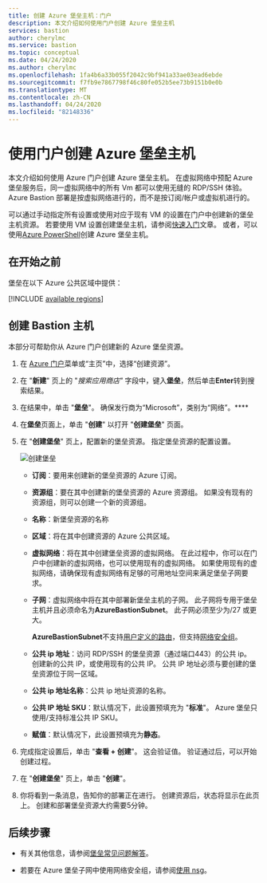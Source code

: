 ```yaml
---
title: 创建 Azure 堡垒主机：门户
description: 本文介绍如何使用门户创建 Azure 堡垒主机
services: bastion
author: cherylmc
ms.service: bastion
ms.topic: conceptual
ms.date: 04/24/2020
ms.author: cherylmc
ms.openlocfilehash: 1fa4b6a33b055f2042c9bf941a33ae03ead6ebde
ms.sourcegitcommit: f7fb9e7867798f46c80fe052b5ee73b9151b0e0b
ms.translationtype: MT
ms.contentlocale: zh-CN
ms.lasthandoff: 04/24/2020
ms.locfileid: "82148336"
---
```

# <a name="create-an-azure-bastion-host-using-the-portal"></a>使用门户创建 Azure 堡垒主机

本文介绍如何使用 Azure 门户创建 Azure 堡垒主机。 在虚拟网络中预配 Azure 堡垒服务后，同一虚拟网络中的所有 Vm 都可以使用无缝的 RDP/SSH 体验。 Azure Bastion 部署是按虚拟网络进行的，而不是按订阅/帐户或虚拟机进行的。

可以通过手动指定所有设置或使用对应于现有 VM 的设置在门户中创建新的堡垒主机资源。 若要使用 VM 设置创建堡垒主机，请参阅[快速入门](quickstart-host-portal.md)文章。 或者，可以使用[Azure PowerShell](bastion-create-host-powershell.md)创建 Azure 堡垒主机。

## <a name="before-you-begin"></a>在开始之前

堡垒在以下 Azure 公共区域中提供：

[!INCLUDE [available regions](../../includes/bastion-regions-include.md)]

## <a name="create-a-bastion-host"></a><a name="createhost"></a>创建 Bastion 主机

本部分可帮助你从 Azure 门户创建新的 Azure 堡垒资源。

1. 在 [Azure 门户](https://portal.azure.com)菜单或“主页”中，选择“创建资源”。  

1. 在 "**新建**" 页上的 "*搜索应用商店"* 字段中，键入**堡垒**，然后单击**Enter**转到搜索结果。

1. 在结果中，单击 "**堡垒**"。 确保发行商为“Microsoft”，类别为“网络”。****

1. 在**堡垒**页面上，单击 "**创建**" 以打开 "**创建堡垒**" 页面。

1. 在 "**创建堡垒**" 页上，配置新的堡垒资源。 指定堡垒资源的配置设置。

    ![创建堡垒](./media/bastion-create-host-portal/settings.png)

    * **订阅**：要用来创建新的堡垒资源的 Azure 订阅。
    * **资源组**：要在其中创建新的堡垒资源的 Azure 资源组。 如果没有现有的资源组，则可以创建一个新的资源组。
    * **名称**：新堡垒资源的名称
    * **区域**：将在其中创建资源的 Azure 公共区域。
    * **虚拟网络**：将在其中创建堡垒资源的虚拟网络。 在此过程中，你可以在门户中创建新的虚拟网络，也可以使用现有的虚拟网络。 如果使用现有的虚拟网络，请确保现有虚拟网络有足够的可用地址空间来满足堡垒子网要求。
    * **子网**：虚拟网络中将在其中部署新堡垒主机的子网。 此子网将专用于堡垒主机并且必须命名为**AzureBastionSubnet**。 此子网必须至少为/27 或更大。
    
       **AzureBastionSubnet**不支持[用户定义的路由](../virtual-network/virtual-networks-udr-overview.md#custom-routes)，但支持[网络安全组](bastion-nsg.md)。
    * **公共 ip 地址**：访问 RDP/SSH 的堡垒资源（通过端口443）的公共 ip。 创建新的公共 IP，或使用现有的公共 IP。 公共 IP 地址必须与要创建的堡垒资源位于同一区域。
    * **公共 ip 地址名称**：公共 ip 地址资源的名称。
    * **公共 IP 地址 SKU**：默认情况下，此设置预填充为 "**标准**"。 Azure 堡垒只使用/支持标准公共 IP SKU。
    * **赋值**：默认情况下，此设置预填充为**静态**。

1. 完成指定设置后，单击 "**查看 + 创建**"。 这会验证值。 验证通过后，可以开始创建过程。
1. 在 "**创建堡垒**" 页上，单击 "**创建**"。
1. 你将看到一条消息，告知你的部署正在进行。 创建资源后，状态将显示在此页上。 创建和部署堡垒资源大约需要5分钟。

## <a name="next-steps"></a>后续步骤

* 有关其他信息，请参阅[堡垒常见问题解答](bastion-faq.md)。

* 若要在 Azure 堡垒子网中使用网络安全组，请参阅[使用 nsg](bastion-nsg.md)。
